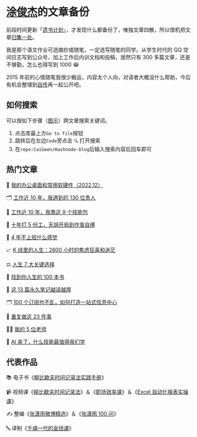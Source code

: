 # [涂俊杰](https://nextjs-notion-starter-kit-peach-seven.vercel.app/)的文章备份
前段时间更新「[遗书计划](https://blog.tujunjie.com/20230521150531)」，才发现什么都备份了，唯独文章四散，所以借机把文章[归集一处](https://github.com/CaiGeen/Hashnode-blog/blob/main/Archive%20of%20%E6%B6%82%E4%BF%8A%E6%9D%B0JunJie.csv)。

我是那个语文作业可选摘抄或随笔，一定选写随笔的同学。从学生时代的 QQ 空间日志写到公众号，加上工作后内训文档和投稿，居然只有 300 多篇文章，还是不够勤，怎么也得写到 1000 😂

2015 年前的心情随笔我很少搬运，内容太个人向，对读者大概没什么帮助，今后有机会整理到[自传](https://blog.tujunjie.com/20230521104818)再一起公开吧。

## 如何搜索
可以按如下步骤（[图示](https://cdn.hashnode.com/res/hashnode/image/upload/v1685373924344/cd2e5f47-7f12-4954-8867-dca1162a713f.png)）跨文章搜索关键词。

1. 点击库最上方`Go to file`按钮
2. 跳转后在左边`Code`旁点击 `🔍` 打开搜索
3. 在`repo:CaiGeen/Hashnode-blog`后输入搜索内容后回车即可

## 热门文章

🔌 [我的办公桌面和常用软硬件（2022.12）](https://blog.tujunjie.com/20230525172333)

🗂️ [工作近 10 年，我遇到的 130 位贵人](https://blog.tujunjie.com/20230711200815)

💼 [工作近 10 年，我靠这 9 个技能包](https://mp.weixin.qq.com/s/yU9T4mCxGhVqg8Fm1RmkGw)

🙂 [十年打 5 份工，天胡开局到作茧自缚](https://mp.weixin.qq.com/s/zRKmIo9Xxi7mm668axMmWg)

🌴 [4 年不上班什么感觉](https://mp.weixin.qq.com/s/l3CCKHEhsu4NWPrc20-rxA)

📈 [K 线里的人生：2600 小时的焦虑狂喜和迷茫](https://mp.weixin.qq.com/s/t3SMla9eEJjB9j2tCJooTg?payreadticket=HCFmAhyUpb0OlPu5o21KMi2NY261ovNNiyqIALz5wmHCubC4VAvRsuxtqKEm-yvlGjvK9vg)

⚖️ [人生 7 大关键选择](https://mp.weixin.qq.com/s/tHdA_GvCRBYZRMaNFwHQTw)

📖 [找到你人生的 100 本书](https://mp.weixin.qq.com/s/4X303tGyoqA4UfuOce0Mrg)

📝 [这 13 篇永久笔记越读越厚](https://mp.weixin.qq.com/s/OdIPN1_f0oHB0OKms9jAjg)

🗂️ [100 个订阅也不乱，如何打造一站式信息中心](https://mp.weixin.qq.com/s/jPspafQQg41qPStK-Mmapw)

🔄 [重复做这 23 件事](https://mp.weixin.qq.com/s/e-FsRpt2HSGT0mL2bafgHQ)

👨‍🏫 [我的 5 位老师](https://mp.weixin.qq.com/s/TErL2ZUpy3GOtQX8APbAmg)

🤖 [AI 来了，什么技能最值得我们学](https://mp.weixin.qq.com/s/ifldCMLTSb1Ir-qcyoa5rw)

## 代表作品
📚 电子书《[柳比歇夫时间记录法实践手册](https://shijian.tujunjie.com/)》

📹 视频课《[柳比歇夫时间记录法](https://study.163.com/course/courseMain.htm?share=2&shareId=400000000640077&courseId=1209678842&_trace_c_p_k2_=f4e72b3d759c4c2badd77ce94f0bd081)》＆《[职场效率课](https://study.163.com/course/courseMain.htm?courseId=1209732851&share=2&shareId=400000000640077)》＆《[Excel 自动化报表实操课](https://www.aikewang.com/course/14)》

✍️ 整编《[张潇雨微博精选](https://rili.zxy.wiki/)》＆《[张潇雨 100 问](https://pan.baidu.com/s/1HboXmZ7N0rFr66Y45HrODw?pwd=a5ej)》

🔤 译制《[千禧一代的金钱课](https://www.bilibili.com/video/BV1mK4y1b761/)》
